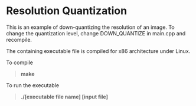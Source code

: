 Resolution Quantization 
=======================

This is an example of down-quantizing the resolution of an image. To change the quantization level, change DOWN_QUANTIZE in main.cpp and recompile.

The containing executable file is compiled for x86 architecture under Linux.

To compile
> **make** 

To run the executable
> **./[executable file name] [input file]**
